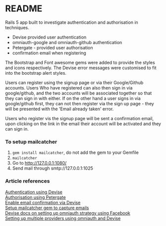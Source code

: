 # README

Rails 5 app built to investigate authentication and authorisation in techniques.
- Devise provided user authentication
- omniauth-google and omniauth-github authentication
- Petergate - provided user authorisation
- confirmation email when registering

The Bootstrap and Font awesome gems were added to provide the styles and icons respectively. The Devise error messages were customised to fit into the bootstrap alert styles.

Users can register using the signup page or via their Google/Github accounts. Users Who have registered can also then sign in via google/github, and the two accounts will be associated together so that they can sign in with either. If on the other hand a user signs in via google/github first, they can not then register via the sign up page - they will be presented with the 'Email already taken' error.

Users who register vis the signup page will be sent a confirmation email, upon clicking on the link in the email their account will be activated and they can sign in.


### To setup mailcatcher
1. `gem install mailcatcher`, do not add the gem to your Gemfile
2. `mailcatcher`
3. Go to http://127.0.0.1:1080/
4. Send mail through smtp://127.0.0.1:1025


### Article references

[Authentication using Devise](https://rails.devcamp.com/trails/dissecting-rails-5/campsites/rails-5-authentication)  
[Authorisation using Petergate](https://rails.devcamp.com/dissecting-rails-5/implementing-authorization-rails/guide-implementing-petergate-rails-5-application)   
[Enable email confirmation via Devise](https://github.com/plataformatec/devise/wiki/How-To:-Add-:confirmable-to-Users)  
[Setup mailcatcher gem to capture emails](https://stackoverflow.com/questions/8186584/how-do-i-set-up-email-confirmation-with-devise)   
[Devise docs on setting up omniauth strategy using Facebook](https://github.com/plataformatec/devise/wiki/OmniAuth:-Overview)  
[Setting up multiple providers using omniauth and Devise](https://scotch.io/tutorials/integrating-social-login-in-a-ruby-on-rails-application)  
 
